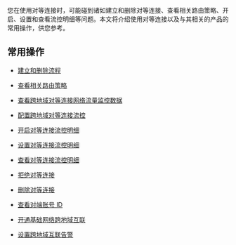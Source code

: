 您在使用对等连接时，可能碰到诸如建立和删除对等连接、查看相关路由策略、开启、设置和查看流控明细等问题。本文将介绍使用对等连接以及与其相关的产品的常用操作，供您参考。
## 常用操作
- [建立和删除流程](https://cloud.tencent.com/document/product/552/18176)

- [查看相关路由策略](https://cloud.tencent.com/document/product/552/18178)

- [查看跨地域对等连接网络流量监控数据](https://cloud.tencent.com/document/product/552/18179)

- [配置跨地域对等连接流控](https://cloud.tencent.com/document/product/552/18180)

- [开启对等连接流控明细](https://cloud.tencent.com/document/product/552/18181)

- [设置对等连接流控明细](https://cloud.tencent.com/document/product/552/18181)

- [查看对等连接流控明细](https://cloud.tencent.com/document/product/552/18182)

- [拒绝对等连接](https://cloud.tencent.com/document/product/552/18183)

- [删除对等连接](https://cloud.tencent.com/document/product/552/18184)

- [查看对端账号 ID]()

- [开通基础网络跨地域互联]()

- [设置跨地域互联告警](https://cloud.tencent.com/document/product/552/18185)














